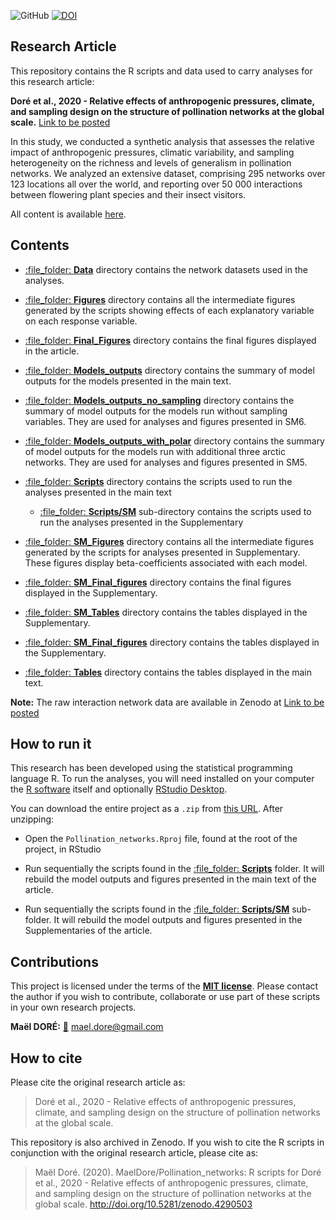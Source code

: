 
<!-- README.md is generated from README.Rmd. Please edit that file -->

![GitHub](https://img.shields.io/badge/licence-MIT-green)
[![DOI](https://zenodo.org/badge/277870034.svg)](https://zenodo.org/badge/latestdoi/277870034)

## Research Article

This repository contains the R scripts and data used to carry analyses
for this research article:

**Doré et al., 2020 - Relative effects of anthropogenic pressures,
climate, and sampling design on the structure of pollination networks at
the global scale.** [Link to be posted]()

In this study, we conducted a synthetic analysis that assesses the
relative impact of anthropogenic pressures, climatic variability, and
sampling heterogeneity on the richness and levels of generalism in
pollination networks. We analyzed an extensive dataset, comprising 295
networks over 123 locations all over the world, and reporting over 50
000 interactions between flowering plant species and their insect
visitors.

All content is available
[here](https://github.com/MaelDore/Pollination_networks).

## Contents

  - [:file\_folder: **Data**](Data/) directory contains the network
    datasets used in the analyses.

  - [:file\_folder: **Figures**](Figures/) directory contains all the
    intermediate figures generated by the scripts showing effects of
    each explanatory variable on each response variable.

  - [:file\_folder: **Final\_Figures**](Final_Figures/) directory
    contains the final figures displayed in the article.

  - [:file\_folder: **Models\_outputs**](Models_outputs/) directory
    contains the summary of model outputs for the models presented in
    the main text.

  - [:file\_folder:
    **Models\_outputs\_no\_sampling**](Models_outputs_no_sampling/)
    directory contains the summary of model outputs for the models run
    without sampling variables. They are used for analyses and figures
    presented in SM6.

  - [:file\_folder:
    **Models\_outputs\_with\_polar**](Models_outputs_with_polar/)
    directory contains the summary of model outputs for the models run
    with additional three arctic networks. They are used for analyses
    and figures presented in SM5.

  - [:file\_folder: **Scripts**](Scripts/) directory contains the
    scripts used to run the analyses presented in the main text
    
      - [:file\_folder: **Scripts/SM**](Scripts/SM/) sub-directory
        contains the scripts used to run the analyses presented in the
        Supplementary

  - [:file\_folder: **SM\_Figures**](SM_Figures/) directory contains all
    the intermediate figures generated by the scripts for analyses
    presented in Supplementary. These figures display beta-coefficients
    associated with each model.

  - [:file\_folder: **SM\_Final\_figures**](SM_Final_figures/) directory
    contains the final figures displayed in the Supplementary.

  - [:file\_folder: **SM\_Tables**](SM_Tables/) directory contains the
    tables displayed in the Supplementary.

  - [:file\_folder: **SM\_Final\_figures**](SM_Final_figures/) directory
    contains the tables displayed in the Supplementary.

  - [:file\_folder: **Tables**](Tables/) directory contains the tables
    displayed in the main text.

**Note:** The raw interaction network data are available in Zenodo at
[Link to be posted]()

## How to run it

This research has been developed using the statistical programming
language R. To run the analyses, you will need installed on your
computer the [R software](https://cloud.r-project.org/) itself and
optionally [RStudio
Desktop](https://rstudio.com/products/rstudio/download/).

You can download the entire project as a `.zip` from [this
URL](/archive/master.zip). After unzipping:

  - Open the `Pollination_networks.Rproj` file, found at the root of the
    project, in RStudio

  - Run sequentially the scripts found in the [:file\_folder:
    **Scripts**](Scripts/) folder. It will rebuild the model outputs and
    figures presented in the main text of the article.

  - Run sequentially the scripts found in the [:file\_folder:
    **Scripts/SM**](Scripts/SM/) sub-folder. It will rebuild the model
    outputs and figures presented in the Supplementaries of the article.

## Contributions

This project is licensed under the terms of the [**MIT
license**](/LICENSE). Please contact the author if you wish to
contribute, collaborate or use part of these scripts in your own
research projects.

**Maël DORÉ:** [:e-mail:](mailto:mael.dore@gmail.com)
<mael.dore@gmail.com>

## How to cite

Please cite the original research article as:

> Doré et al., 2020 - Relative effects of anthropogenic pressures,
> climate, and sampling design on the structure of pollination networks
> at the global scale.

This repository is also archived in Zenodo. If you wish to cite the R
scripts in conjunction with the original research article, please cite
as:

> Maël Doré. (2020). MaelDore/Pollination\_networks: R scripts for Doré
> et al., 2020 - Relative effects of anthropogenic pressures, climate,
> and sampling design on the structure of pollination networks at the
> global scale. <http://doi.org/10.5281/zenodo.4290503>

